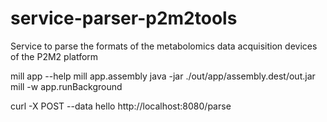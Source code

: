 # service-parser-p2m2tools
Service to parse the formats of the metabolomics data acquisition devices of the P2M2 platform


mill app --help
mill app.assembly
java -jar ./out/app/assembly.dest/out.jar
mill -w app.runBackground

curl -X POST --data hello http://localhost:8080/parse
